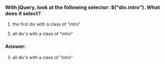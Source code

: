 ### With jQuery, look at the following selector: $("div.intro"). What does it select?

1. the first div with a class of "intro"
<!-- 2. the first div with an id of "intro" -->
3. all div's with a class of "intro"
<!-- 4. all div's with an id of "intro" -->
<!-- 5. selects nothing -->

### Answer:
3. all div's with a class of "intro"
